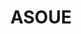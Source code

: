 ---
title: ASOUE
crosslinks:
- livven
- AskReddit
- vfd
- television
- nothingeverhappens
- wikipedia
- videos
- the_Count_Olaf
- dankmemes
- FlashTV
- LatinCircleJerk
- xkcd
- titlegore
- UnexpectedHamilton
- defenders
- explainlikeimfive
- lost
- autotldr
---
